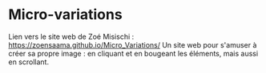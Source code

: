 # Micro-variations
Lien vers le site web de Zoé Misischi : https://zoensaama.github.io/Micro_Variations/
Un site web pour s'amuser à créer sa propre image : en cliquant et en bougeant les éléments, mais aussi en scrollant. 
